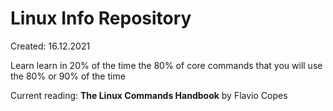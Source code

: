 
# Linux Info Repository

Created: 16.12.2021

Learn learn in 20% of the time the 80% of core commands that you will use the 80% or 90% of the time

Current reading: **The Linux Commands Handbook** by Flavio Copes
